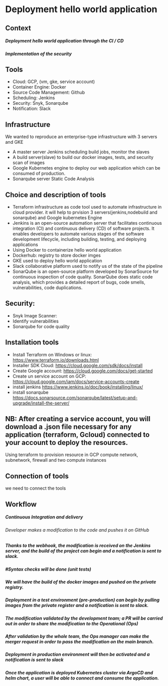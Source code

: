 # Deployment hello world application
 
## Context
 ##### Deployment hello world application through the CI / CD
 ##### Implementation of the security 

## Tools
   
- Cloud: GCP, (vm, gke, service account)
- Container Engine: Docker
- Source Code Management: Github
- Scheduling: Jenkins
- Security: Snyk, Sonarqube
- Notification: Slack

## Infrastructure

  We wanted to reproduce an enterprise-type infrastructure with 3 servers and GKE
  
 - A master server Jenkins scheduling build jobs, monitor the slaves
 - A build server(slave) to build our docker images, tests, and security scan of images
 - Google Kubernetes engine to deploy our web application which can be consumed of production.
 - Sonarqube server  Static Code Analysis

## Choice and description of tools

- Terraform  infrastructure as code tool used to automate infrastructure in cloud provider. it will help to prvision 3 servers(jenkins,nodebuild and sonarqube) and Google kubernetes Engine
- Jenkins is an open-source automation server that facilitates continuous integration (CI) and continuous delivery (CD) of software projects. It enables developers to 
   automate various stages of the software development lifecycle, including building, testing, and deploying applications
- Using Docker to containerize hello world application
- Dockerhub: registry to store docker imges
- GKE used to deploy hello world application
- Slack collaborative platform used to notify us of the state of the pipeline
- SonarQube is an open-source platform developed by SonarSource for continuous inspection of code quality. SonarQube does static code analysis, which provides a detailed 
  report of bugs, code smells, vulnerabilities, code duplications.
  

## Security:
- Snyk Image Scanner:
- Identify vulnerabilities 
- Sonarqube for code quality

## Installation tools
- Install Terraform on Windows or linux:  https://www.terraform.io/downloads.html
- Installer SDK Cloud:  https://cloud.google.com/sdk/docs/install
- Create Google account: https://cloud.google.com/docs/get-started 
- Create un service account on GCP: https://cloud.google.com/iam/docs/service-accounts-create
- install jenkins  https://www.jenkins.io/doc/book/installing/linux/
- install sonarqube https://docs.sonarsource.com/sonarqube/latest/setup-and-upgrade/install-the-server/

## NB: After creating a service account, you will download a .json file necessary for any application (terraform, Gcloud) connected to your account to deploy the resources.
Using terraform to provision resource in GCP compute network, subnetwork, firewall and two compute instances

## Connection of tools
we need to connect the tools 





       
## Workflow
#####   Continuous Integration and delivery
###### Developer makes a modification to the code and pushes it on GitHub
##### Thanks to the webhook, the modification is received on the Jenkins server, and the build of the project can begin and a notification is sent to slack.
##### #Syntax checks will be done (unit tests)
##### We will have the build of the docker images and pushed on the private registry. 
##### Deployment in a test environment (pre-production) can begin by pulling images from the private register and a notification is sent to slack.
##### The modification validated by the development team; a PR will be carried out in order to share the modification to the Operational (Ops)
##### After validation by the whole team, the Ops manager can make the merger request in order to pass the modification on the main branch.
##### Deployment in production environment will then be activated and a notification is sent to slack
##### Once the application is deployed Kubernetes cluster via ArgoCD and helm chart, a user will be able to connect and consume the application.






